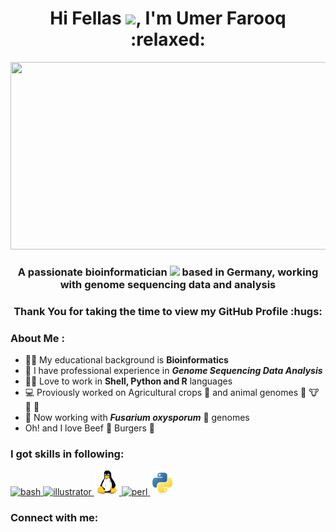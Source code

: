<!--
**UmerFarooq17/UmerFarooq17** is a ✨ _special_ ✨ repository because its `README.md` (this file) appears on your GitHub profile.

Here are some ideas to get you started:

- 🔭 I’m currently working on ...
- 🌱 I’m currently learning ...
- 👯 I’m looking to collaborate on ...
- 🤔 I’m looking for help with ...
- 💬 Ask me about ...
- 📫 How to reach me: ...
- 😄 Pronouns: ...
- ⚡ Fun fact: ...
-->

<div id="header" align="center">
  <h1 align="center">Hi Fellas <img src="https://media.giphy.com/media/hvRJCLFzcasrR4ia7z/giphy.gif" width="30px"/>, I'm Umer Farooq :relaxed: </h1>
</div>

<div align="center">
  <img src="https://github.com/user-attachments/assets/8e1e4286-db74-42fd-b1f0-39251349cf2b" width="600" height="300">
</div>
<div align="center">
  <h3>A passionate bioinformatician <img src="https://media.giphy.com/media/WUlplcMpOCEmTGBtBW/giphy.gif" width="30"> based in Germany, working with genome sequencing data and analysis</h3>
  <h3>Thank You for taking the time to view my GitHub Profile :hugs: </h3>
</div>

### About Me :
- :man_scientist: My educational background is **Bioinformatics**
- :telescope: I have professional experience in **_Genome Sequencing Data Analysis_**
- :man_technologist: Love to work in **Shell, Python and R** languages
- :computer: Proviously worked on Agricultural crops :ear_of_rice: and animal genomes :water_buffalo: :cow: :goat: :sheep:
- :seedling: Now working with **_Fusarium oxysporum_** :mushroom: genomes
- Oh! and I love Beef 🥩 Burgers 🍔 



<h3 align="left">I got skills in following:</h3>
<p align="left"> <a href="https://www.gnu.org/software/bash/" target="_blank" rel="noreferrer"> <img src="https://www.vectorlogo.zone/logos/gnu_bash/gnu_bash-icon.svg" alt="bash" width="40" height="40"/> </a> <a href="https://www.adobe.com/in/products/illustrator.html" target="_blank" rel="noreferrer"> <img src="https://www.vectorlogo.zone/logos/adobe_illustrator/adobe_illustrator-icon.svg" alt="illustrator" width="40" height="40"/> </a> <a href="https://www.linux.org/" target="_blank" rel="noreferrer"> <img src="https://raw.githubusercontent.com/devicons/devicon/master/icons/linux/linux-original.svg" alt="linux" width="40" height="40"/> </a> <a href="https://www.perl.org/" target="_blank" rel="noreferrer"> <img src="https://api.iconify.design/logos-perl.svg" alt="perl" width="40" height="40"/> </a> <a href="https://www.python.org" target="_blank" rel="noreferrer"> <img src="https://raw.githubusercontent.com/devicons/devicon/master/icons/python/python-original.svg" alt="python" width="40" height="40"/> </a> </p>

<h3 align="left">Connect with me:</h3>
<p align="left">
</p>
